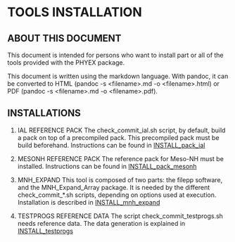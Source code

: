 # TOOLS INSTALLATION

## ABOUT THIS DOCUMENT 

This document is intended for persons who want to install part or all of the tools provided with the PHYEX package.
   
This document is written using the markdown language. With pandoc, it can be converted to HTML (pandoc -s \<filename\>.md -o \<filename\>.html) or PDF (pandoc -s \<filename\>.md -o \<filename\>.pdf).

## INSTALLATIONS

1. IAL REFERENCE PACK
   The check\_commit\_ial.sh script, by default, build a pack on top of a precompiled pack.
   This precompiled pack must be build beforehand. Instructions can be found in
   [INSTALL\_pack\_ial](./INSTALL_pack_ial.md)

2. MESONH REFERENCE PACK
   The reference pack for Meso-NH must be installed. Instructions can be found in
   [INSTALL\_pack\_mesonh](./INSTALL_pack_mesonh.md)

3. MNH\_EXPAND
   This tool is composed of two parts: the filepp software, and the MNH\_Expand\_Array package.
   It is needed by the different check\_commit\_\*.sh scripts, depending on options used at execution.
   Installation is described in [INSTALL\_mnh\_expand](./INSTALL_mnh_expand.md)

4. TESTPROGS REFERENCE DATA
   The script check\_commit\_testprogs.sh needs reference data.
   The data generation is explained in [INSTALL\_testprogs](./INSTALL_testprogs.md)
